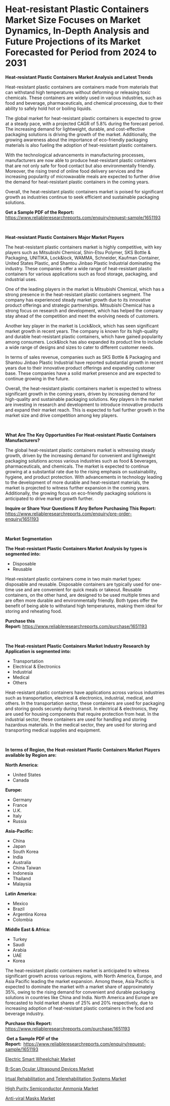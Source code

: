 <p><h1>Heat-resistant Plastic Containers Market Size Focuses on Market Dynamics, In-Depth Analysis and Future Projections of its Market Forecasted for Period from 2024 to 2031</h1></p><p><strong>Heat-resistant Plastic Containers Market Analysis and Latest Trends</strong></p>
<p><p>Heat-resistant plastic containers are containers made from materials that can withstand high temperatures without deforming or releasing toxic chemicals. These containers are widely used in various industries, such as food and beverage, pharmaceuticals, and chemical processing, due to their ability to safely hold hot or boiling liquids.</p><p>The global market for heat-resistant plastic containers is expected to grow at a steady pace, with a projected CAGR of 5.8% during the forecast period. The increasing demand for lightweight, durable, and cost-effective packaging solutions is driving the growth of the market. Additionally, the growing awareness about the importance of eco-friendly packaging materials is also fueling the adoption of heat-resistant plastic containers.</p><p>With the technological advancements in manufacturing processes, manufacturers are now able to produce heat-resistant plastic containers that are not only safe for food contact but also environmentally friendly. Moreover, the rising trend of online food delivery services and the increasing popularity of microwavable meals are expected to further drive the demand for heat-resistant plastic containers in the coming years.</p><p>Overall, the heat-resistant plastic containers market is poised for significant growth as industries continue to seek efficient and sustainable packaging solutions.</p></p>
<p><strong>Get a Sample PDF of the Report:&nbsp;</strong> <a href="https://www.reliableresearchreports.com/enquiry/request-sample/1651193">https://www.reliableresearchreports.com/enquiry/request-sample/1651193</a></p>
<p>&nbsp;</p>
<p><strong>Heat-resistant Plastic Containers Major Market Players</strong></p>
<p><p>The heat-resistant plastic containers market is highly competitive, with key players such as Mitsubishi Chemical, Shin-Etsu Polymer, SKS Bottle & Packaging, UNITIKA, Lock&lock, WAMMA, Schneider, Kaufman Container, United States Plastic, and Shantou Jinbao Plastic Industrial dominating the industry. These companies offer a wide range of heat-resistant plastic containers for various applications such as food storage, packaging, and industrial uses.</p><p>One of the leading players in the market is Mitsubishi Chemical, which has a strong presence in the heat-resistant plastic containers segment. The company has experienced steady market growth due to its innovative product offerings and strategic partnerships. Mitsubishi Chemical has a strong focus on research and development, which has helped the company stay ahead of the competition and meet the evolving needs of customers.</p><p>Another key player in the market is Lock&lock, which has seen significant market growth in recent years. The company is known for its high-quality and durable heat-resistant plastic containers, which have gained popularity among consumers. Lock&lock has also expanded its product line to include a wide range of designs and sizes to cater to different customer needs.</p><p>In terms of sales revenue, companies such as SKS Bottle & Packaging and Shantou Jinbao Plastic Industrial have reported substantial growth in recent years due to their innovative product offerings and expanding customer base. These companies have a solid market presence and are expected to continue growing in the future.</p><p>Overall, the heat-resistant plastic containers market is expected to witness significant growth in the coming years, driven by increasing demand for high-quality and sustainable packaging solutions. Key players in the market are investing in research and development to introduce innovative products and expand their market reach. This is expected to fuel further growth in the market size and drive competition among key players.</p></p>
<p>&nbsp;</p>
<p><strong>What Are The Key Opportunities For Heat-resistant Plastic Containers Manufacturers?</strong></p>
<p><p>The global heat-resistant plastic containers market is witnessing steady growth, driven by the increasing demand for convenient and lightweight packaging solutions across various industries such as food & beverages, pharmaceuticals, and chemicals. The market is expected to continue growing at a substantial rate due to the rising emphasis on sustainability, hygiene, and product protection. With advancements in technology leading to the development of more durable and heat-resistant materials, the market is projected to witness further expansion in the coming years. Additionally, the growing focus on eco-friendly packaging solutions is anticipated to drive market growth further.</p></p>
<p><strong>Inquire or Share Your Questions If Any Before Purchasing This Report:</strong> <a href="https://www.reliableresearchreports.com/enquiry/pre-order-enquiry/1651193">https://www.reliableresearchreports.com/enquiry/pre-order-enquiry/1651193</a></p>
<p>&nbsp;</p>
<p><strong>Market Segmentation</strong></p>
<p><strong>The Heat-resistant Plastic Containers Market Analysis by types is segmented into:</strong></p>
<p><ul><li>Disposable</li><li>Reusable</li></ul></p>
<p><p>Heat-resistant plastic containers come in two main market types: disposable and reusable. Disposable containers are typically used for one-time use and are convenient for quick meals or takeout. Reusable containers, on the other hand, are designed to be used multiple times and are often more durable and environmentally friendly. Both types offer the benefit of being able to withstand high temperatures, making them ideal for storing and reheating food.</p></p>
<p><strong>Purchase this Report:&nbsp;</strong><a href="https://www.reliableresearchreports.com/purchase/1651193">https://www.reliableresearchreports.com/purchase/1651193</a></p>
<p>&nbsp;</p>
<p><strong>The Heat-resistant Plastic Containers Market Industry Research by Application is segmented into:</strong></p>
<p><ul><li>Transportation</li><li>Electrical & Electronics</li><li>Industrial</li><li>Medical</li><li>Others</li></ul></p>
<p><p>Heat-resistant plastic containers have applications across various industries such as transportation, electrical & electronics, industrial, medical, and others. In the transportation sector, these containers are used for packaging and storing goods securely during transit. In electrical & electronics, they are used for housing components that require protection from heat. In the industrial sector, these containers are used for handling and storing hazardous materials. In the medical sector, they are used for storing and transporting medical supplies and equipment.</p></p>
<p>&nbsp;</p>
<p><strong>In terms of Region, the Heat-resistant Plastic Containers Market Players available by Region are:</strong></p>
<p>
    <p> <strong> North America: </strong>
        <ul>
            <li>United States</li>
            <li>Canada</li>
        </ul>
        </p> 
    <p> <strong> Europe: </strong>
        <ul>
            <li>Germany</li>
            <li>France</li>
            <li>U.K.</li>
            <li>Italy</li>
            <li>Russia</li>
        </ul>
        </p> 
    <p> <strong> Asia-Pacific: </strong>
        <ul>
            <li>China</li>
            <li>Japan</li>
            <li>South Korea</li>
            <li>India</li>
            <li>Australia</li>
            <li>China Taiwan</li>
            <li>Indonesia</li>
            <li>Thailand</li>
            <li>Malaysia</li>
        </ul>
        </p> 
    <p> <strong> Latin America: </strong>
        <ul>
            <li>Mexico</li>
            <li>Brazil</li>
            <li>Argentina Korea</li>
            <li>Colombia</li>
        </ul>
        </p> 
    <p> <strong> Middle East & Africa: </strong>
        <ul>
            <li>Turkey</li>
            <li>Saudi</li>
            <li>Arabia</li>
            <li>UAE</li>
            <li>Korea</li>
        </ul>
    </p>
    </p>
<p><p>The heat-resistant plastic containers market is anticipated to witness significant growth across various regions, with North America, Europe, and Asia Pacific leading the market expansion. Among these, Asia Pacific is expected to dominate the market with a market share of approximately 35%, owing to the rising demand for convenient and durable packaging solutions in countries like China and India. North America and Europe are forecasted to hold market shares of 25% and 20% respectively, due to increasing adoption of heat-resistant plastic containers in the food and beverage industry.</p></p>
<p><strong>Purchase this Report: </strong><a href="https://www.reliableresearchreports.com/purchase/1651193">https://www.reliableresearchreports.com/purchase/1651193</a></p>
<p>&nbsp;<strong>Get a Sample PDF of the Report:&nbsp;&nbsp;</strong><a href="https://www.reliableresearchreports.com/enquiry/request-sample/1651193">https://www.reliableresearchreports.com/enquiry/request-sample/1651193</a></p>
<p><strong></strong></p>
<p><p><a href="https://medium.com/@lorimyers95/decoding-electric-smart-wheelchair-market-metrics-market-share-trends-and-growth-patterns-be57c1e4bc8e">Electric Smart Wheelchair Market</a></p><p><a href="https://medium.com/@digitaldiviner12/b-scan-ocular-ultrasound-devices-market-analysis-its-cagr-market-segmentation-and-global-industry-8bbe6fd1c1fa">B-Scan Ocular Ultrasound Devices Market</a></p><p><a href="https://medium.com/@miningmaster/irtual-rehabilitation-and-telerehabilitation-systems-market-trends-forecast-and-competitive-4d17af370dd2">Irtual Rehabilitation and Telerehabilitation Systems Market</a></p><p><a href="https://github.com/guneycigdem35/Market-Research-Report-List-1/blob/main/high-purity-semiconductor-ammonia-market.md">High Purity Semiconductor Ammonia Market</a></p><p><a href="https://medium.com/@digitaldiviner12/anti-viral-masks-market-research-report-its-history-and-forecast-2024-to-2031-9994945c5b0a">Anti-viral Masks Market</a></p></p>